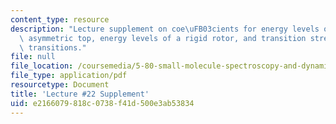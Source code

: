 ```yaml
---
content_type: resource
description: "Lecture supplement on coe\uFB03cients for energy levels of a slightly\
  \ asymmetric top, energy levels of a rigid rotor, and transition strengths for rotational\
  \ transitions."
file: null
file_location: /coursemedia/5-80-small-molecule-spectroscopy-and-dynamics-fall-2008/e2166079818c0738f41d500e3ab53834_22s_580ln_fa08.pdf
file_type: application/pdf
resourcetype: Document
title: 'Lecture #22 Supplement'
uid: e2166079-818c-0738-f41d-500e3ab53834
---
```

